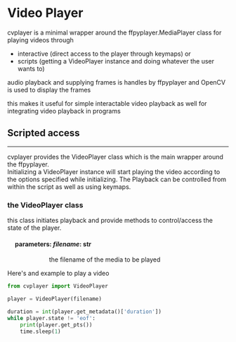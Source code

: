 # Video Player

cvplayer is a minimal wrapper around the ffpyplayer.MediaPlayer class for playing videos through 
* interactive (direct access to the player through keymaps) or 
* scripts (getting a VideoPlayer instance and doing whatever the user wants to)

audio playback and supplying frames is handles by ffpyplayer and OpenCV is used to display the frames

this makes it useful for simple interactable video playback as well for integrating video playback in programs

## Scripted access
---

cvplayer provides the VideoPlayer class which is the main wrapper around the ffpyplayer. \
Initializing a VideoPlayer instance will start playing the video according to the options specified while initializing. The Playback can be controlled from within the script as well as using keymaps.

### the VideoPlayer class

this class initiates playback and provide methods to control/access the state of the player.

#### &emsp; parameters: _filename_: str
&emsp;&emsp;&emsp;&emsp;&emsp;&emsp;&ensp;&nbsp;the filename of the media to be played

Here's and example to play a video 
```py 
from cvplayer import VideoPlayer

player = VideoPlayer(filename)

duration = int(player.get_metadata()['duration'])
while player.state != 'eof':
    print(player.get_pts())
    time.sleep(1)
```

